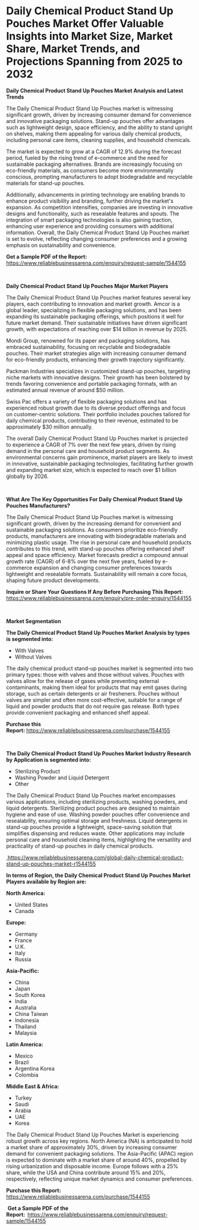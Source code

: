 <p><h1>Daily Chemical Product Stand Up Pouches Market Offer Valuable Insights into Market Size, Market Share, Market Trends, and Projections Spanning from 2025 to 2032</h1></p><p><strong>Daily Chemical Product Stand Up Pouches Market Analysis and Latest Trends</strong></p>
<p><p>The Daily Chemical Product Stand Up Pouches market is witnessing significant growth, driven by increasing consumer demand for convenience and innovative packaging solutions. Stand-up pouches offer advantages such as lightweight design, space efficiency, and the ability to stand upright on shelves, making them appealing for various daily chemical products, including personal care items, cleaning supplies, and household chemicals.</p><p>The market is expected to grow at a CAGR of 12.9% during the forecast period, fueled by the rising trend of e-commerce and the need for sustainable packaging alternatives. Brands are increasingly focusing on eco-friendly materials, as consumers become more environmentally conscious, prompting manufacturers to adopt biodegradable and recyclable materials for stand-up pouches.</p><p>Additionally, advancements in printing technology are enabling brands to enhance product visibility and branding, further driving the market's expansion. As competition intensifies, companies are investing in innovative designs and functionality, such as resealable features and spouts. The integration of smart packaging technologies is also gaining traction, enhancing user experience and providing consumers with additional information. Overall, the Daily Chemical Product Stand Up Pouches market is set to evolve, reflecting changing consumer preferences and a growing emphasis on sustainability and convenience.</p></p>
<p><strong>Get a Sample PDF of the Report:&nbsp;</strong> <a href="https://www.reliablebusinessarena.com/enquiry/request-sample/1544155?utm_campaign=3313&utm_medium=2&utm_source=Github&utm_content=ia&utm_term=19042025&utm_id=daily-chemical-product-stand-up-pouches">https://www.reliablebusinessarena.com/enquiry/request-sample/1544155</a></p>
<p>&nbsp;</p>
<p><strong>Daily Chemical Product Stand Up Pouches Major Market Players</strong></p>
<p><p>The Daily Chemical Product Stand Up Pouches market features several key players, each contributing to innovation and market growth. Amcor is a global leader, specializing in flexible packaging solutions, and has been expanding its sustainable packaging offerings, which positions it well for future market demand. Their sustainable initiatives have driven significant growth, with expectations of reaching over $14 billion in revenue by 2025.</p><p>Mondi Group, renowned for its paper and packaging solutions, has embraced sustainability, focusing on recyclable and biodegradable pouches. Their market strategies align with increasing consumer demand for eco-friendly products, enhancing their growth trajectory significantly. </p><p>Packman Industries specializes in customized stand-up pouches, targeting niche markets with innovative designs. Their growth has been bolstered by trends favoring convenience and portable packaging formats, with an estimated annual revenue of around $50 million.</p><p>Swiss Pac offers a variety of flexible packaging solutions and has experienced robust growth due to its diverse product offerings and focus on customer-centric solutions. Their portfolio includes pouches tailored for daily chemical products, contributing to their revenue, estimated to be approximately $30 million annually.</p><p>The overall Daily Chemical Product Stand Up Pouches market is projected to experience a CAGR of 7% over the next few years, driven by rising demand in the personal care and household product segments. As environmental concerns gain prominence, market players are likely to invest in innovative, sustainable packaging technologies, facilitating further growth and expanding market size, which is expected to reach over $1 billion globally by 2026.</p></p>
<p>&nbsp;</p>
<p><strong>What Are The Key Opportunities For Daily Chemical Product Stand Up Pouches Manufacturers?</strong></p>
<p><p>The Daily Chemical Product Stand Up Pouches market is witnessing significant growth, driven by the increasing demand for convenient and sustainable packaging solutions. As consumers prioritize eco-friendly products, manufacturers are innovating with biodegradable materials and minimizing plastic usage. The rise in personal care and household products contributes to this trend, with stand-up pouches offering enhanced shelf appeal and space efficiency. Market forecasts predict a compound annual growth rate (CAGR) of 6-8% over the next five years, fueled by e-commerce expansion and changing consumer preferences towards lightweight and resealable formats. Sustainability will remain a core focus, shaping future product developments.</p></p>
<p><strong>Inquire or Share Your Questions If Any Before Purchasing This Report:</strong> <a href="https://www.reliablebusinessarena.com/enquiry/pre-order-enquiry/1544155?utm_campaign=3313&utm_medium=2&utm_source=Github&utm_content=ia&utm_term=19042025&utm_id=daily-chemical-product-stand-up-pouches">https://www.reliablebusinessarena.com/enquiry/pre-order-enquiry/1544155</a></p>
<p>&nbsp;</p>
<p><strong>Market Segmentation</strong></p>
<p><strong>The Daily Chemical Product Stand Up Pouches Market Analysis by types is segmented into:</strong></p>
<p><ul><li>With Valves</li><li>Without Valves</li></ul></p>
<p><p>The daily chemical product stand-up pouches market is segmented into two primary types: those with valves and those without valves. Pouches with valves allow for the release of gases while preventing external contaminants, making them ideal for products that may emit gases during storage, such as certain detergents or air fresheners. Pouches without valves are simpler and often more cost-effective, suitable for a range of liquid and powder products that do not require gas release. Both types provide convenient packaging and enhanced shelf appeal.</p></p>
<p><strong>Purchase this Report:&nbsp;</strong><a href="https://www.reliablebusinessarena.com/purchase/1544155?utm_campaign=3313&utm_medium=2&utm_source=Github&utm_content=ia&utm_term=19042025&utm_id=daily-chemical-product-stand-up-pouches">https://www.reliablebusinessarena.com/purchase/1544155</a></p>
<p>&nbsp;</p>
<p><strong>The Daily Chemical Product Stand Up Pouches Market Industry Research by Application is segmented into:</strong></p>
<p><ul><li>Sterilizing Product</li><li>Washing Powder and Liquid Detergent</li><li>Other</li></ul></p>
<p><p>The Daily Chemical Product Stand Up Pouches market encompasses various applications, including sterilizing products, washing powders, and liquid detergents. Sterilizing product pouches are designed to maintain hygiene and ease of use. Washing powder pouches offer convenience and resealability, ensuring optimal storage and freshness. Liquid detergents in stand-up pouches provide a lightweight, space-saving solution that simplifies dispensing and reduces waste. Other applications may include personal care and household cleaning items, highlighting the versatility and practicality of stand-up pouches in daily chemical products.</p></p>
<p><a href="https://www.reliablebusinessarena.com/global-daily-chemical-product-stand-up-pouches-market-r1544155?utm_campaign=3313&utm_medium=2&utm_source=Github&utm_content=ia&utm_term=19042025&utm_id=daily-chemical-product-stand-up-pouches">&nbsp;https://www.reliablebusinessarena.com/global-daily-chemical-product-stand-up-pouches-market-r1544155</a></p>
<p><strong>In terms of Region, the Daily Chemical Product Stand Up Pouches Market Players available by Region are:</strong></p>
<p>
    <p> <strong> North America: </strong>
        <ul>
            <li>United States</li>
            <li>Canada</li>
        </ul>
        </p> 
    <p> <strong> Europe: </strong>
        <ul>
            <li>Germany</li>
            <li>France</li>
            <li>U.K.</li>
            <li>Italy</li>
            <li>Russia</li>
        </ul>
        </p> 
    <p> <strong> Asia-Pacific: </strong>
        <ul>
            <li>China</li>
            <li>Japan</li>
            <li>South Korea</li>
            <li>India</li>
            <li>Australia</li>
            <li>China Taiwan</li>
            <li>Indonesia</li>
            <li>Thailand</li>
            <li>Malaysia</li>
        </ul>
        </p> 
    <p> <strong> Latin America: </strong>
        <ul>
            <li>Mexico</li>
            <li>Brazil</li>
            <li>Argentina Korea</li>
            <li>Colombia</li>
        </ul>
        </p> 
    <p> <strong> Middle East & Africa: </strong>
        <ul>
            <li>Turkey</li>
            <li>Saudi</li>
            <li>Arabia</li>
            <li>UAE</li>
            <li>Korea</li>
        </ul>
    </p>
    </p>
<p><p>The Daily Chemical Product Stand Up Pouches Market is experiencing robust growth across key regions. North America (NA) is anticipated to hold a market share of approximately 30%, driven by increasing consumer demand for convenient packaging solutions. The Asia-Pacific (APAC) region is expected to dominate with a market share of around 40%, propelled by rising urbanization and disposable income. Europe follows with a 25% share, while the USA and China contribute around 15% and 20%, respectively, reflecting unique market dynamics and consumer preferences.</p></p>
<p><strong>Purchase this Report: </strong><a href="https://www.reliablebusinessarena.com/purchase/1544155?utm_campaign=3313&utm_medium=2&utm_source=Github&utm_content=ia&utm_term=19042025&utm_id=daily-chemical-product-stand-up-pouches">https://www.reliablebusinessarena.com/purchase/1544155</a></p>
<p>&nbsp;<strong>Get a Sample PDF of the Report:&nbsp;&nbsp;</strong><a href="https://www.reliablebusinessarena.com/enquiry/request-sample/1544155?utm_campaign=3313&utm_medium=2&utm_source=Github&utm_content=ia&utm_term=19042025&utm_id=daily-chemical-product-stand-up-pouches">https://www.reliablebusinessarena.com/enquiry/request-sample/1544155</a></p>
<p><strong></strong></p>
<p><p></p><p></p><p></p></p>